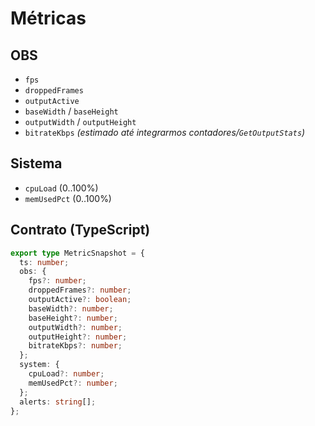 # Métricas

## OBS
- `fps`
- `droppedFrames`
- `outputActive`
- `baseWidth` / `baseHeight`
- `outputWidth` / `outputHeight`
- `bitrateKbps` *(estimado até integrarmos contadores/`GetOutputStats`)*

## Sistema
- `cpuLoad` (0..100%)
- `memUsedPct` (0..100%)

## Contrato (TypeScript)
```ts
export type MetricSnapshot = {
  ts: number;
  obs: {
    fps?: number;
    droppedFrames?: number;
    outputActive?: boolean;
    baseWidth?: number;
    baseHeight?: number;
    outputWidth?: number;
    outputHeight?: number;
    bitrateKbps?: number;
  };
  system: {
    cpuLoad?: number;
    memUsedPct?: number;
  };
  alerts: string[];
};
```